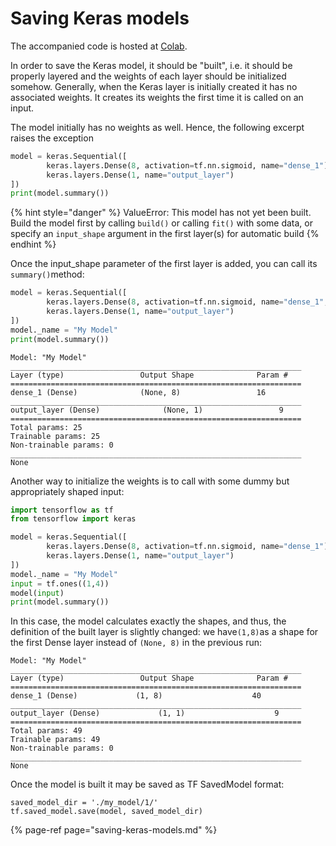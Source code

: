 # Saving Keras models

The accompanied code is hosted at [Colab](https://colab.research.google.com/drive/1ZYZb1LGmITC1e1fhojSBIaeHxuwFnjG7?usp=sharing).

In order to save the Keras model, it should be "built", i.e. it should be properly layered and the weights of each layer should be initialized somehow. Generally, when the Keras layer is initially created it has no associated weights. It creates its weights the first time it is called on an input.

The model initially has no weights as well. Hence, the following excerpt raises the exception

```python
model = keras.Sequential([
        keras.layers.Dense(8, activation=tf.nn.sigmoid, name="dense_1"),
        keras.layers.Dense(1, name="output_layer")
])
print(model.summary())
```

{% hint style="danger" %}
ValueError: This model has not yet been built. Build the model first by calling `build()` or calling `fit()` with some data, or specify an `input_shape` argument in the first layer\(s\) for automatic build
{% endhint %}

Once the input\_shape parameter of the first layer is added, you can call its `summary()`method:

```python
model = keras.Sequential([
        keras.layers.Dense(8, activation=tf.nn.sigmoid, name="dense_1", input_shape=(1,)),
        keras.layers.Dense(1, name="output_layer")
])
model._name = "My Model"
print(model.summary())
```

```text
Model: "My Model"
_________________________________________________________________
Layer (type)                 Output Shape              Param #   
=================================================================
dense_1 (Dense)              (None, 8)                 16        
_________________________________________________________________
output_layer (Dense)              (None, 1)                 9         
=================================================================
Total params: 25
Trainable params: 25
Non-trainable params: 0
_________________________________________________________________
None
```

Another way to initialize the weights is to call with some dummy but appropriately shaped input:

```python
import tensorflow as tf
from tensorflow import keras

model = keras.Sequential([
        keras.layers.Dense(8, activation=tf.nn.sigmoid, name="dense_1"),
        keras.layers.Dense(1, name="output_layer")
])
model._name = "My Model"
input = tf.ones((1,4))
model(input)
print(model.summary())
```

In this case, the model calculates exactly the shapes, and thus, the definition of the built layer is slightly changed: we have`(1,8)`as a shape for the first Dense layer instead of `(None, 8)` in the previous run:

```text
Model: "My Model"
_________________________________________________________________
Layer (type)                 Output Shape              Param #   
=================================================================
dense_1 (Dense)             (1, 8)                    40        
_________________________________________________________________
output_layer (Dense)             (1, 1)                    9         
=================================================================
Total params: 49
Trainable params: 49
Non-trainable params: 0
_________________________________________________________________
None
```



Once the model is built it may be saved as TF SavedModel format:

```text
saved_model_dir = './my_model/1/'
tf.saved_model.save(model, saved_model_dir)
```



{% page-ref page="saving-keras-models.md" %}

